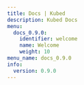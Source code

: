 ```yaml
---
title: Docs | Kubed
description: Kubed Docs
menu:
  docs_0.9.0:
    identifier: welcome
    name: Welcome
    weight: 10
menu_name: docs_0.9.0
info:
  version: 0.9.0
---
```


